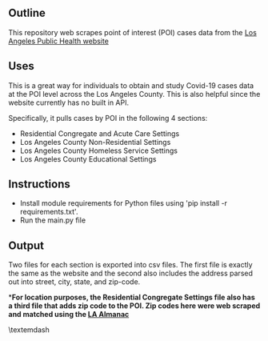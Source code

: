 ## Outline
This repository web scrapes point of interest (POI) cases data from the [Los Angeles Public Health website](http://publichealth.lacounty.gov/media/Coronavirus/locations.htm)

## Uses 
This is a great way for individuals to obtain and study Covid-19 cases data at the POI level across the Los Angeles County. This is also helpful since the website currently has no built in API. 

Specifically, it pulls cases by POI in the following 4 sections:
* Residential Congregate and Acute Care Settings
* Los Angeles County Non-Residential Settings
* Los Angeles County Homeless Service Settings
* Los Angeles County Educational Settings

## Instructions
* Install module requirements for Python files using 'pip install -r requirements.txt'. 
* Run the main.py file

## Output
Two files for each section is exported into csv files. The first file is exactly the same as the website and the second also includes the address parsed out into street, city, state, and zip-code. 

***For location purposes, the Residential Congregate Settings file also has a third file that adds zip code to the POI. Zip codes here were web scraped and matched using the [LA Almanac](http://www.laalmanac.com/communications/cm02_communities.php)**

\textemdash

